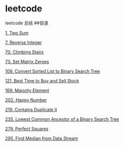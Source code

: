# leetcode
leetcode 总结
##目录

[1. Two Sum][1]

[7. Reverse Integer](7.md)

[70. Climbing Stairs][70]

[73. Set Matrix Zeroes][73]

[109. Convert Sorted List to Binary Search Tree][109]

[121. Best Time to Buy and Sell Stock][121]

[169. Majority Element][169]

[202. Happy Number][202]

[219. Contains Duplicate II][219]

[235. Lowest Common Ancestor of a Binary Search Tree][235]

[279. Perfect Squares][279]

[295. Find Median from Data Stream][295]

[1]:1.md
[70]:70.md
[73]:73.md
[109]:109.md
[121]:121.md
[169]:169.md
[202]:202.md
[219]:219.md
[235]:235.md
[279]:279.md
[295]:295.md

